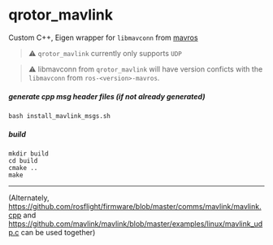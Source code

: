 # qrotor_mavlink
Custom C++, Eigen wrapper for `libmavconn` from [mavros](https://github.com/mavlink/mavros/tree/master)

> :warning: `qrotor_mavlink` currently only supports `UDP`

> :warning: libmavconn from `qrotor_mavlink`  will have version conficts with the `libmavconn` from `ros-<version>-mavros`.

##### generate cpp msg header files (if not already generated)
```
bash install_mavlink_msgs.sh
```

##### build
```
mkdir build
cd build
cmake ..
make
```


---
(Alternately, https://github.com/rosflight/firmware/blob/master/comms/mavlink/mavlink.cpp and https://github.com/mavlink/mavlink/blob/master/examples/linux/mavlink_udp.c can be used together)

